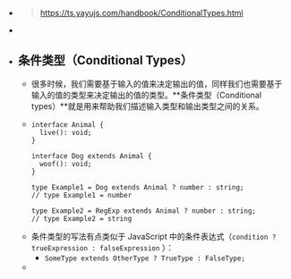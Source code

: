 - > https://ts.yayujs.com/handbook/ConditionalTypes.html
-
- ## 条件类型（Conditional Types）
	- 很多时候，我们需要基于输入的值来决定输出的值，同样我们也需要基于输入的值的类型来决定输出的值的类型。**条件类型（Conditional types）**就是用来帮助我们描述输入类型和输出类型之间的关系。
	- ```
	  interface Animal {
	    live(): void;
	  }
	  
	  interface Dog extends Animal {
	    woof(): void;
	  }
	   
	  type Example1 = Dog extends Animal ? number : string;     
	  // type Example1 = number
	   
	  type Example2 = RegExp extends Animal ? number : string;     
	  // type Example2 = string
	  
	  ```
	- 条件类型的写法有点类似于 JavaScript 中的条件表达式（`condition ? trueExpression : falseExpression` ）：
		- `SomeType extends OtherType ? TrueType : FalseType;`
	-